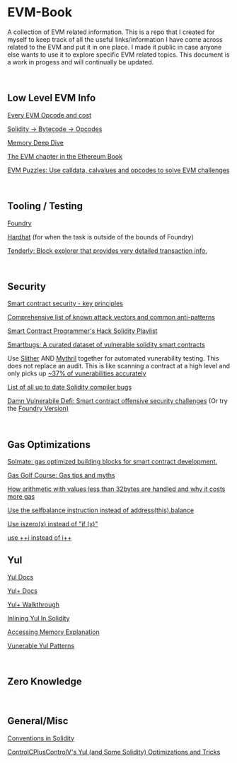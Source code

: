 # EVM-Book
A collection of EVM related information. This is a repo that I created for myself to keep track of all the useful links/information I have come across related to the EVM and put it in one place. I made it public in case anyone else wants to use it to explore specific EVM related topics. This document is a work in progess and will continually be updated.



<br>

## Low Level EVM Info
[Every EVM Opcode and cost](https://www.evm.codes/)

[Solidity -> Bytecode -> Opcodes](https://noxx.substack.com/p/evm-deep-dives-the-path-to-shadowy?s=r)

[Memory Deep Dive](https://noxx.substack.com/p/evm-deep-dives-the-path-to-shadowy-d6b?s=r)

[The EVM chapter in the Ethereum Book](https://github.com/ethereumbook/ethereumbook/blob/develop/13evm.asciidoc)

[EVM Puzzles: Use calldata, calvalues and opcodes to solve EVM challenges](https://github.com/fvictorio/evm-puzzles)



<br>


## Tooling / Testing

[Foundry](https://onbjerg.github.io/foundry-book/)

[Hardhat](https://hardhat.org/) (for when the task is outside of the bounds of Foundry)

[Tenderly: Block explorer that provides very detailed transaction info.](https://dashboard.tenderly.co/explorer?utm_source=homepage)


<br>


## Security 

[Smart contract security - key principles](https://consensys.github.io/smart-contract-best-practices/general-philosophy/)

[Comprehensive list of known attack vectors and common anti-patterns](https://blog.sigmaprime.io/solidity-security.html)

[Smart Contract Programmer's Hack Solidity Playlist](https://www.youtube.com/watch?v=4Mm3BCyHtDY&list=PLO5VPQH6OWdWsCgXJT9UuzgbC8SPvTRi5)

[Smartbugs: A curated dataset of vulnerable solidity smart contracts](https://github.com/smartbugs/smartbugs/tree/master/dataset)

Use [Slither](https://github.com/crytic/slither) AND [Mythril](https://github.com/ConsenSys/mythril) together for automated vunerability testing. This does not replace an audit. This is like scanning a contract at a high level and only picks up [~37% of vunerabilities accurately](https://soliditydeveloper.com/smart-contract-security-analyzers)

[List of all up to date Solidity compiler bugs](https://github.com/ethereum/solidity/blob/develop/docs/bugs.json)

[Damn Vulnerabile Defi: Smart contract offensive security challenges](https://www.damnvulnerabledefi.xyz/) (Or try the [Foundry Version)](https://github.com/nicolasgarcia214/damn-vulnerable-defi-foundry)


<br>


## Gas Optimizations

[Solmate: gas optimized building blocks for smart contract development.](https://github.com/Rari-Capital/solmate/)

[Gas Golf Course: Gas tips and myths](https://github.com/ZeroEkkusu/re-golf-course)

[How arithmetic with values less than 32bytes are handled and why it costs more gas](https://ethereum.stackexchange.com/questions/3067/why-does-uint8-cost-more-gas-than-uint256)

[Use the selfbalance instruction instead of address(this).balance](https://twitter.com/0xKitsune/status/1504149360057147400)

[Use iszero(x) instead of "if (x)"](https://twitter.com/transmissions11/status/1474465495243898885)

[use ++i instead of i++](https://twitter.com/itsdevbear/status/1500368440657276929?s=20&t=ndWmPAuUYzoW42QukHd6Lw)
<br>


## Yul
[Yul Docs](https://docs.soliditylang.org/en/latest/yul.html) 

[Yul+ Docs](https://github.com/FuelLabs/yulp)

[Yul+ Walkthrough](https://fuellabs.medium.com/introducing-yul-a-new-low-level-language-for-ethereum-aa64ce89512f)

[Inlining Yul In Solidity](https://docs.soliditylang.org/en/v0.8.12/assembly.html#inline-assembly)

[Accessing Memory Explanation](https://ethereum.stackexchange.com/questions/34529/understanding-solidity-inline-assembly-code)

[Vunerable Yul Patterns](https://github.com/Mikerah/solidity-bugs-and-vulns-in-yul)


<br>

## Zero Knowledge


<br>

## General/Misc


[Conventions in Solidity](https://docs.soliditylang.org/en/v0.8.12/assembly.html#conventions-in-solidity)

[ControlCPlusControlV's Yul (and Some Solidity) Optimizations and Tricks](https://hackmd.io/50TB8ZOTSCSWsfz0l0aF2g)


<br>


